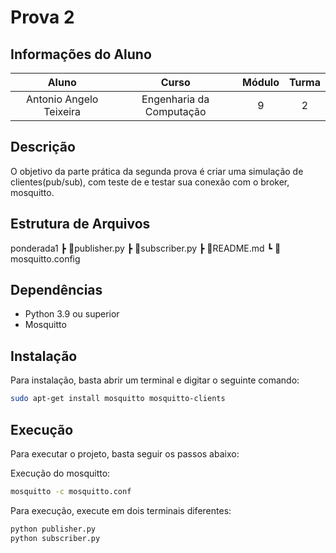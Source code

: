 # Prova 2
## Informações do Aluno  
Aluno | Curso | Módulo | Turma
:---: | :---: | :---: | :---:
Antonio Angelo Teixeira | Engenharia da Computação | 9 | 2

## Descrição
O objetivo da parte prática da segunda prova é criar uma simulação de clientes(pub/sub), com teste de e testar sua conexão com o broker, mosquitto.

## Estrutura de Arquivos
ponderada1
 ┣ 📜publisher.py
 ┣ 📜subscriber.py
 ┣ 📜README.md
 ┗ 📜mosquitto.config

## Dependências
- Python 3.9 ou superior
- Mosquitto

## Instalação
Para instalação, basta abrir um terminal e digitar o seguinte comando:

```bash
sudo apt-get install mosquitto mosquitto-clients
```

## Execução
Para executar o projeto, basta seguir os passos abaixo:

Execução do mosquitto: 
```bash
mosquitto -c mosquitto.conf
```

Para execução, execute em dois terminais diferentes:
```bash
python publisher.py
python subscriber.py
```

